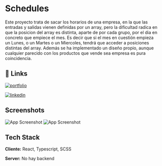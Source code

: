 # Schedules

Este proyecto trata de sacar los horarios de una empresa, en la que las entradas y salidas vienen definidas por un array, pero la dificultad radica en que la posicion del array es distinta, aparte de por cada grupo, por el dia en concreto que empiece el mes. Es decir que si el mes en cuestión empieza un Lunes, o un Martes o un Miercoles, tendrá que acceder a posiciones distintas del array.
Además se ha implementado un diseño propio, aunque cualquier parecido con los productos que vende sea empresa es pura coincidencia.

## 🔗 Links

[![portfolio](https://img.shields.io/badge/my_portfolio-000?style=for-the-badge&logo=ko-fi&logoColor=white)](https://github.com/JGARCIAPAS)

[![linkedin](https://img.shields.io/badge/linkedin-0A66C2?style=for-the-badge&logo=linkedin&logoColor=white)](https://www.linkedin.com/in/jorge-g-73712781)

## Screenshots

![App Screenshot](https://jgarciapas.github.io/pokedex/img/screenshots/02.png)
![App Screenshot](https://jgarciapas.github.io/pokedex/img/screenshots/01.png)

## Tech Stack

**Cliente:** React, Typescript, SCSS

**Server:** No hay backend

